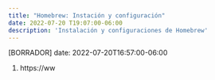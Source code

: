 ```yaml
---
title: "Homebrew: Instación y configuración"
date: 2022-07-20 T19:07:00-06:00
description: 'Instalación y configuraciones de Homebrew'
---
```




[BORRADOR]
date: 2022-07-20T16:57:00-06:00


1. https://ww
